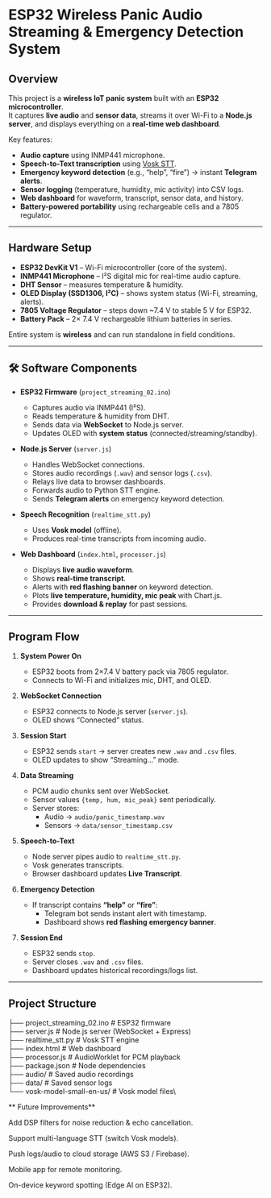 #  ESP32 Wireless Panic Audio Streaming & Emergency Detection System  

## Overview  
This project is a **wireless IoT panic system** built with an **ESP32 microcontroller**.  
It captures **live audio** and **sensor data**, streams it over Wi-Fi to a **Node.js server**, and displays everything on a **real-time web dashboard**.  

Key features:  
-  **Audio capture** using INMP441 microphone.  
-  **Speech-to-Text transcription** using [Vosk STT](https://alphacephei.com/vosk/).  
-  **Emergency keyword detection** (e.g., “help”, “fire”) → instant **Telegram alerts**.  
-  **Sensor logging** (temperature, humidity, mic activity) into CSV logs.  
-  **Web dashboard** for waveform, transcript, sensor data, and history.  
-  **Battery-powered portability** using rechargeable cells and a 7805 regulator.  

---

##  Hardware Setup  

- **ESP32 DevKit V1** – Wi-Fi microcontroller (core of the system).  
- **INMP441 Microphone** – I²S digital mic for real-time audio capture.  
- **DHT Sensor** – measures temperature & humidity.  
- **OLED Display (SSD1306, I²C)** – shows system status (Wi-Fi, streaming, alerts).  
- **7805 Voltage Regulator** – steps down ~7.4 V to stable 5 V for ESP32.  
- **Battery Pack** – 2× 7.4 V rechargeable lithium batteries in series.  

 Entire system is **wireless** and can run standalone in field conditions.  

---

## 🛠️ Software Components  

- **ESP32 Firmware** (`project_streaming_02.ino`)  
  - Captures audio via INMP441 (I²S).  
  - Reads temperature & humidity from DHT.  
  - Sends data via **WebSocket** to Node.js server.  
  - Updates OLED with **system status** (connected/streaming/standby).  

- **Node.js Server** (`server.js`)  
  - Handles WebSocket connections.  
  - Stores audio recordings (`.wav`) and sensor logs (`.csv`).  
  - Relays live data to browser dashboards.  
  - Forwards audio to Python STT engine.  
  - Sends **Telegram alerts** on emergency keyword detection.  

- **Speech Recognition** (`realtime_stt.py`)  
  - Uses **Vosk model** (offline).  
  - Produces real-time transcripts from incoming audio.  

- **Web Dashboard** (`index.html`, `processor.js`)  
  - Displays **live audio waveform**.  
  - Shows **real-time transcript**.  
  - Alerts with **red flashing banner** on keyword detection.  
  - Plots **live temperature, humidity, mic peak** with Chart.js.  
  - Provides **download & replay** for past sessions.  

---

##  Program Flow  

1. **System Power On**  
   - ESP32 boots from 2×7.4 V battery pack via 7805 regulator.  
   - Connects to Wi-Fi and initializes mic, DHT, and OLED.  

2. **WebSocket Connection**  
   - ESP32 connects to Node.js server (`server.js`).  
   - OLED shows “Connected” status.  

3. **Session Start**  
   - ESP32 sends `start` → server creates new `.wav` and `.csv` files.  
   - OLED updates to show “Streaming…” mode.  

4. **Data Streaming**  
   - PCM audio chunks sent over WebSocket.  
   - Sensor values `{temp, hum, mic_peak}` sent periodically.  
   - Server stores:  
     - Audio → `audio/panic_timestamp.wav`  
     - Sensors → `data/sensor_timestamp.csv`  

5. **Speech-to-Text**  
   - Node server pipes audio to `realtime_stt.py`.  
   - Vosk generates transcripts.  
   - Browser dashboard updates **Live Transcript**.  

6. **Emergency Detection**  
   - If transcript contains **“help”** or **“fire”**:  
     -  Telegram bot sends instant alert with timestamp.  
     -  Dashboard shows **red flashing emergency banner**.  

7. **Session End**  
   - ESP32 sends `stop`.  
   - Server closes `.wav` and `.csv` files.  
   - Dashboard updates historical recordings/logs list.  

---

##  Project Structure  
├── project_streaming_02.ino # ESP32 firmware\
├── server.js # Node.js server (WebSocket + Express)\
├── realtime_stt.py # Vosk STT engine\
├── index.html # Web dashboard\
├── processor.js # AudioWorklet for PCM playback\
├── package.json # Node dependencies\
├── audio/ # Saved audio recordings\
├── data/ # Saved sensor logs\
└── vosk-model-small-en-us/ # Vosk model files\

** Future Improvements**

 Add DSP filters for noise reduction & echo cancellation.

 Support multi-language STT (switch Vosk models).

 Push logs/audio to cloud storage (AWS S3 / Firebase).

 Mobile app for remote monitoring.

 On-device keyword spotting (Edge AI on ESP32).
